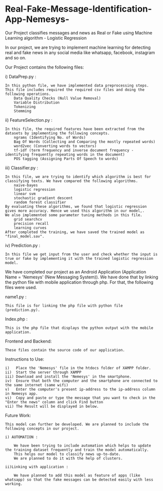# Real-Fake-Message-Identification-App-Nemesys-
Our Project classifies messages and news as Real or Fake using Machine Learning algorithm - Logistic Regression

In our project, we are trying to implement machine learning for detecting real and fake news in any social media like whatsapp, facebook, instagram and so on.

Our Project contains the following files:

i) DataPrep.py :

	In this python file, we have implemented data preprocessing steps. This file includes required the required csv files and doing the following operations.
		Data Quality Checks (Null Value Removal)
		Variable Distribution
		Tokenizing
		Stemming
		
ii) FeatureSelection.py :

	In this file, the required features have been extracted from the datasets by implementing the following concepts.
		ngrams (Identifying No. of Words)
		Bag Of Words (Collecting and Comparing the mostly repeated words)
		word2vec (Converting words to vectors)
		tf-idf (term frequency and inverse document frequency - identifying frequently repeating words in the document)
		POS tagging (Assigning Parts Of Speech to words)
		
iii) Classifier.py :

	In this file, we are trying to identify which algorithm is best for classifying texts. We have compared the following algorithms.
		naive-bayes
		logistic regression
		linear svm
		stochastic gradient descent
		random forest classifier
	By evaluating these algorithms, we found that logistic regression gives more accuracy. Hence we used this algorithm in our model,.
	We also implemented some parameter tuning methods in this file.
		grid searchcv
		precision recall
		learning curves
	After completed the training, we have saved the trained model as "final_model.sav".
	
iv) Prediction.py :

	In this file we get input from the user and check whether the input is true or fake by implementing it with the trained logistic regression model.

We have completed our project as an Android Application (Application Name = 'Nemesys' (New Messaging System)).
We have done that by linking the python file with mobile application through php.
For that, the following files were used.
 
name1.py :

	This file is for linking the php file with python file (prediction.py).
	
Index.php :

	This is the php file that displays the python output with the mobile application.
	
Frontend and Backend:

	These files contain the source code of our application.

Instructions to Use:

	i)   Place the 'Nemesys' file in the htdocs folder of XAMPP folder.
	ii)  Start the server through XAMPP
	iii) Download and install the 'Nemesys' in the smartphone.
	iv)  Ensure that both the computer and the smartphone are connected to the same internet (same wifi)
	v)   Enter the computer's present ip-address to the ip-address column in Nemesys app.
	vi)  Copy and paste or type the message that you want to check in the "Enter the news" column and click Find button
	vii) The Result will be displayed in below.

Future Work:

	This model can further be developed. We are planned to include the following concepts in our project.
	
	i) AUTOMATION :
	
		We have been trying to include automation which helps to update the training dataset frequently and train the model automatically.
		This helps our model to classify news up-to-date.
		We are planned to do it with the help of clusters.
	
	ii)Linking with application :
	
		We have planned to add this model as feature of apps (like whatsapp) so that the fake messages can be detected easily with less working.
	
